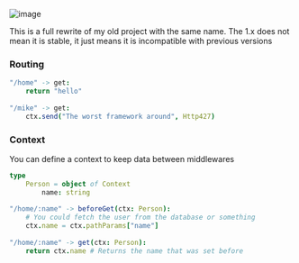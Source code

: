 
![image](https://github.com/ire4ever1190/mike/workflows/Tests/badge.svg)

This is a full rewrite of my old project with the same name.
The 1.x does not mean it is stable, it just means it is incompatible with previous versions


### Routing

```nim
"/home" -> get:
    return "hello"
    
"/mike" -> get:
    ctx.send("The worst framework around", Http427)
```


### Context
You can define a context to keep data between middlewares

```nim
type
    Person = object of Context
        name: string
        
"/home/:name" -> beforeGet(ctx: Person):
    # You could fetch the user from the database or something
    ctx.name = ctx.pathParams["name"]
    
"/home/:name" -> get(ctx: Person):
    return ctx.name # Returns the name that was set before
```

